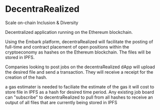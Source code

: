 # DecentraRealized
Scale on-chain Inclusion & Diversity

Decentralized application running on the Ethereum blockchain. 

Using the Embark platform, decentraRealized will facilitate the posting of full-time and contract placement of open positions within the cryptoeconomy as hashes on the Ethereum blockchain. The files will be stored in IPFS.

Companies looking to post jobs on the decentraRealized dApp will upload the desired file and send a transaction. They will receive a receipt for the creation of the hash. 

a gas estimater is needed to faciliate the estimate of the gas it will cost to store file in IPFS as a hash for desired time period. 
Any existing job board can "subscribe" to decentraRealized to pull from all hashes to receive an output of all files that are currently being stored in IPFS

